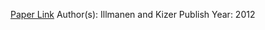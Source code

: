 
[Paper Link](https://papers.ssrn.com/sol3/papers.cfm?abstract_id=2998754)
Author(s): Illmanen and Kizer
Publish Year: 2012